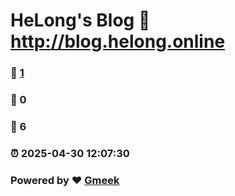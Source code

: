# HeLong's Blog :link: http://blog.helong.online 
### :page_facing_up: [1](http://blog.helong.online/tag.html) 
### :speech_balloon: 0 
### :hibiscus: 6 
### :alarm_clock: 2025-04-30 12:07:30 
### Powered by :heart: [Gmeek](https://github.com/Meekdai/Gmeek)
